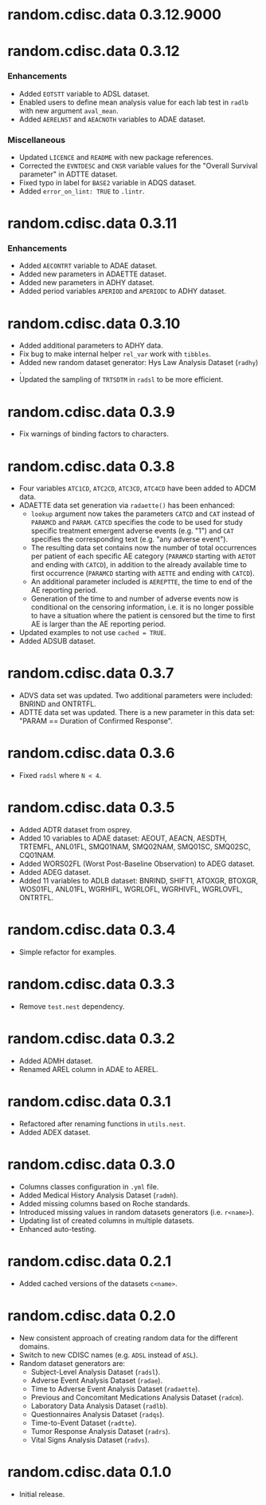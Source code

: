# random.cdisc.data 0.3.12.9000

# random.cdisc.data 0.3.12

### Enhancements
* Added `EOTSTT` variable to ADSL dataset.
* Enabled users to define mean analysis value for each lab test in `radlb` with new argument `aval_mean`.
* Added `AERELNST` and `AEACNOTH` variables to ADAE dataset.

### Miscellaneous
* Updated `LICENCE` and `README` with new package references.
* Corrected the `EVNTDESC` and `CNSR` variable values for the "Overall Survival parameter" in ADTTE dataset.
* Fixed typo in label for `BASE2` variable in ADQS dataset.
* Added `error_on_lint: TRUE` to `.lintr`.

# random.cdisc.data 0.3.11

### Enhancements
* Added `AECONTRT` variable to ADAE dataset.
* Added new parameters in ADAETTE dataset.
* Added new parameters in ADHY dataset.
* Added period variables `APERIOD` and `APERIODC` to ADHY dataset.

# random.cdisc.data 0.3.10
* Added additional parameters to ADHY data.
* Fix bug to make internal helper `rel_var` work with `tibbles`.
* Added new random dataset generator: Hys Law Analysis Dataset (`radhy`) .
* Updated the sampling of `TRTSDTM` in `radsl` to be more efficient.

# random.cdisc.data 0.3.9
* Fix warnings of binding factors to characters.

# random.cdisc.data 0.3.8
* Four variables `ATC1CD`, `ATC2CD`, `ATC3CD`, `ATC4CD` have been added to ADCM data.
* ADAETTE data set generation via `radaette()` has been enhanced:
  - `lookup` argument now takes the parameters `CATCD` and `CAT` instead of `PARAMCD` and `PARAM`.
    `CATCD` specifies the code to be used for study specific treatment emergent adverse events (e.g. "1")
    and `CAT` specifies the corresponding text (e.g. "any adverse event").
  - The resulting data set contains now the number of total occurrences per patient of each specific
    AE category (`PARAMCD` starting with `AETOT` and ending with `CATCD`), in addition to the already
    available time to first occurrence (`PARAMCD` starting with `AETTE` and ending with `CATCD`).
  - An additional parameter included is `AEREPTTE`, the time to end of the AE reporting period.
  - Generation of the time to and number of adverse events now is conditional on the censoring information,
    i.e. it is no longer possible to have a situation where the patient is censored but the time to first AE
    is larger than the AE reporting period.
* Updated examples to not use `cached = TRUE`.
* Added ADSUB dataset.

# random.cdisc.data 0.3.7

* ADVS data set was updated. Two additional parameters were included: BNRIND and ONTRTFL.
* ADTTE data set was updated. There is a new parameter in this data set: "PARAM == Duration of Confirmed Response".

# random.cdisc.data 0.3.6

* Fixed `radsl` where `N < 4`.

# random.cdisc.data 0.3.5

* Added ADTR dataset from osprey.
* Added 10 variables to ADAE dataset: AEOUT, AEACN, AESDTH, TRTEMFL, ANL01FL, SMQ01NAM, SMQ02NAM, SMQ01SC, SMQ02SC, CQ01NAM.
* Added WORS02FL (Worst Post-Baseline Observation) to ADEG dataset.
* Added ADEG dataset.
* Added 11 variables to ADLB dataset: BNRIND, SHIFT1, ATOXGR, BTOXGR, WOS01FL, ANL01FL, WGRHIFL, WGRLOFL, WGRHIVFL, WGRLOVFL, ONTRTFL.

# random.cdisc.data 0.3.4

* Simple refactor for examples.

# random.cdisc.data 0.3.3

* Remove `test.nest` dependency.

# random.cdisc.data 0.3.2

* Added ADMH dataset.
* Renamed AREL column in ADAE to AEREL.

# random.cdisc.data 0.3.1

* Refactored after renaming functions in `utils.nest`.
* Added ADEX dataset.

# random.cdisc.data 0.3.0

* Columns classes configuration in `.yml` file.
* Added Medical History Analysis Dataset (`radmh`).
* Added missing columns based on Roche standards.
* Introduced missing values in random datasets generators (i.e. `r<name>`).
* Updating list of created columns in multiple datasets.
* Enhanced auto-testing.

# random.cdisc.data 0.2.1

* Added cached versions of the datasets `c<name>`.

# random.cdisc.data 0.2.0

* New consistent approach of creating random data for the different domains.
* Switch to new CDISC names (e.g. `ADSL` instead of `ASL`).
* Random dataset generators are:
    - Subject-Level Analysis Dataset (`radsl`).
    - Adverse Event Analysis Dataset (`radae`).
    - Time to Adverse Event Analysis Dataset (`radaette`).
    - Previous and Concomitant Medications Analysis Dataset (`radcm`).
    - Laboratory Data Analysis Dataset (`radlb`).
    - Questionnaires Analysis Dataset (`radqs`).
    - Time-to-Event Dataset (`radtte`).
    - Tumor Response Analysis Dataset (`radrs`).
    - Vital Signs Analysis Dataset (`radvs`).

# random.cdisc.data 0.1.0

* Initial release.

